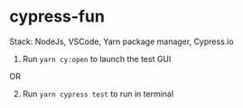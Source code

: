 # cypress-fun

Stack: NodeJs, VSCode, Yarn package manager, Cypress.io

1. Run `yarn cy:open` to launch the test GUI

OR

2. Run `yarn cypress test` to run in terminal
